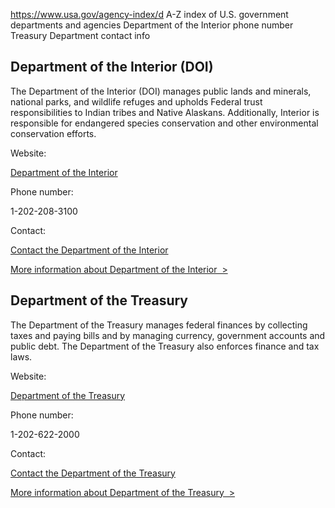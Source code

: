 

https://www.usa.gov/agency-index/d
A-Z index of U.S. government departments and agencies
Department of the Interior phone number
Treasury Department contact info

Department of the Interior (DOI)
--------------------------------

The Department of the Interior (DOI) manages public lands and minerals, national parks, and wildlife refuges and upholds Federal trust responsibilities to Indian tribes and Native Alaskans. Additionally, Interior is responsible for endangered species conservation and other environmental conservation efforts.

Website:

[Department of the Interior](https://www.doi.gov/)

Phone number:

1-202-208-3100

Contact:

[Contact the Department of the Interior](https://www.doi.gov/contact-us)

[More information about Department of the Interior  >](https://www.usa.gov/agencies/u-s-department-of-the-interior)

Department of the Treasury
--------------------------

The Department of the Treasury manages federal finances by collecting taxes and paying bills and by managing currency, government accounts and public debt. The Department of the Treasury also enforces finance and tax laws.

Website:

[Department of the Treasury](https://home.treasury.gov/)

Phone number:

1-202-622-2000

Contact:

[Contact the Department of the Treasury](https://home.treasury.gov/utility/contact)

[More information about Department of the Treasury  >](https://www.usa.gov/agencies/u-s-department-of-the-treasury)
